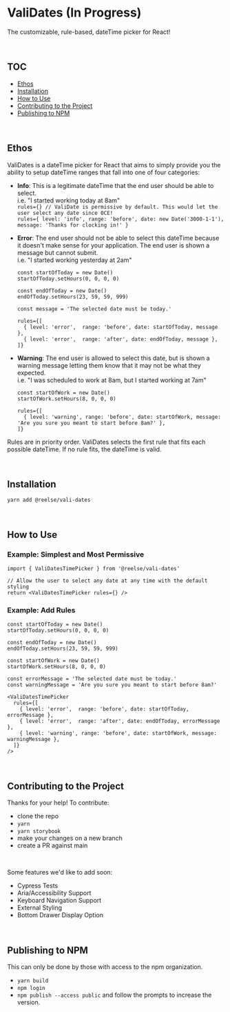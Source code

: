 # ValiDates (In Progress)

The customizable, rule-based, dateTime picker for React!

<br/>

## TOC

- [Ethos](#ethos)
- [Installation](#installation)
- [How to Use](#how-to-use)
- [Contributing to the Project](#contributing-to-the-project)
- [Publishing to NPM](#publishing-to-npm)

<br/>

<a name="ethos"></a>

## Ethos

ValiDates is a dateTime picker for React that aims to simply provide you the ability to setup dateTime ranges that fall into one of four categories:

- **Info**: This is a legitimate dateTime that the end user should be able to select.\
  i.e. "I started working today at 8am"\
  `rules={} // ValiDate is permissive by default. This would let the user select any date since 0CE!`\
  `rules={ level: 'info', range: 'before', date: new Date('3000-1-1'), message: 'Thanks for clocking in!' }`

- **Error**: The end user should not be able to select this dateTime because it doesn't make sense for your application. The end user is shown a message but cannot submit.\
  i.e. "I started working yesterday at 2am"

  ```
  const startOfToday = new Date()
  startOfToday.setHours(0, 0, 0, 0)

  const endOfToday = new Date()
  endOfToday.setHours(23, 59, 59, 999)

  const message = 'The selected date must be today.'

  rules={[
    { level: 'error',  range: 'before', date: startOfToday, message },
    { level: 'error',  range: 'after', date: endOfToday, message },
  ]}
  ```

- **Warning**: The end user is allowed to select this date, but is shown a warning message letting them know that it may not be what they expected.\
  i.e. "I was scheduled to work at 8am, but I started working at 7am"

  ```
  const startOfWork = new Date()
  startOfWork.setHours(8, 0, 0, 0)

  rules={[
    { level: 'warning', range: 'before', date: startOfWork, message: 'Are you sure you meant to start before 8am?' },
  ]}
  ```

Rules are in priority order. ValiDates selects the first rule that fits each possible dateTime. If no rule fits, the dateTime is valid.

<br/>

<a name="installation"></a>

## Installation

`yarn add @reelse/vali-dates`

<br/>

<a name="how-to-use"></a>

## How to Use

### Example: Simplest and Most Permissive

```
import { ValiDatesTimePicker } from '@reelse/vali-dates'

// Allow the user to select any date at any time with the default styling
return <ValiDatesTimePicker rules={} />
```
<!--
### Style the Picker Inline (Coming Soon)

```
<ValiDatesTimePicker
  rules={}
  modalContainerStyles={{
    borderRadius: '30px',
    boxShadow: 'rgba(50, 50, 90, 0.25) 0px 6px 12px -2px, rgba(0, 0, 0, 0.25) 0px 4px 8px -4px',
  }}
  dateTimeButtonStyles={{
    backgroundColor: 'orange',
  }}
/>
```

For a full breakdown of possible style props, see here.

### Style the Picker with CSS (Coming Soon)

MyComponent.jsx:

```
import styles from './MyComponent.module.css'

<ValiDatesTimePicker
  rules={}
  modalClassName={styles.modalClassName}
  dateTimeButtonsClassName={styles.dateTimeButtonsClassName}
/>
```

MyComponent.module.css:

```
.modalClassName {
  border-radius: '30px';
  box-shadow: 'rgba(50, 50, 90, 0.25) 0px 6px 12px -2px, rgba(0, 0, 0, 0.25) 0px 4px 8px -4px';
}

.dateTimeButtonsClassName {
  backgroundColor: 'orange';
}
```
-->

### Example: Add Rules

```
const startOfToday = new Date()
startOfToday.setHours(0, 0, 0, 0)

const endOfToday = new Date()
endOfToday.setHours(23, 59, 59, 999)

const startOfWork = new Date()
startOfWork.setHours(8, 0, 0, 0)

const errorMessage = 'The selected date must be today.'
const warningMessage = 'Are you sure you meant to start before 8am?'

<ValiDatesTimePicker
  rules={[
    { level: 'error',  range: 'before', date: startOfToday, errorMessage },
    { level: 'error',  range: 'after', date: endOfToday, errorMessage },
    { level: 'warning', range: 'before', date: startOfWork, message: warningMessage },
  ]}
/>
```

<br/>

<a name="contributing-to-the-project"></a>

## Contributing to the Project

Thanks for your help! To contribute:

- clone the repo
- `yarn`
- `yarn storybook`
- make your changes on a new branch
- create a PR against main

<br />

Some features we'd like to add soon:
- Cypress Tests
- Aria/Accessibility Support
- Keyboard Navigation Support
- External Styling
- Bottom Drawer Display Option

<br/>

<a name="publishing-to-npm"></a>

## Publishing to NPM

This can only be done by those with access to the npm organization.

- `yarn build`
- `npm login`
- `npm publish --access public` and follow the prompts to increase the version.
